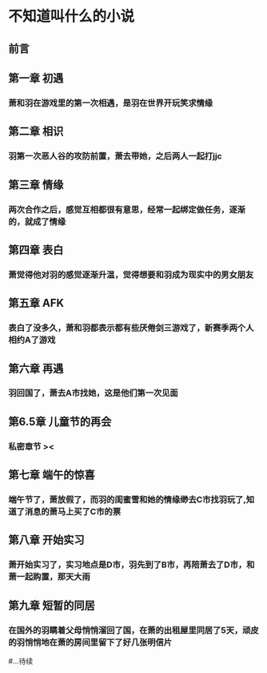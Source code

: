 # 不知道叫什么的小说
## 前言
## 第一章 初遇
### 萧和羽在游戏里的第一次相遇，是羽在世界开玩笑求情缘
## 第二章 相识
### 羽第一次恶人谷的攻防前置，萧去带她，之后两人一起打jjc
## 第三章 情缘
### 两次合作之后，感觉互相都很有意思，经常一起绑定做任务，逐渐的，就成了情缘
## 第四章 表白
### 萧觉得他对羽的感觉逐渐升温，觉得想要和羽成为现实中的男女朋友
## 第五章 AFK
### 表白了没多久，萧和羽都表示都有些厌倦剑三游戏了，新赛季两个人相约A了游戏
## 第六章 再遇
### 羽回国了，萧去A市找她，这是他们第一次见面
## 第6.5章 儿童节的再会
### 私密章节 ><
## 第七章 端午的惊喜
### 端午节了，萧放假了，而羽的闺蜜雪和她的情缘缈去C市找羽玩了,知道了消息的萧马上买了C市的票
## 第八章 开始实习
### 萧开始实习了，实习地点是D市，羽先到了B市，再陪萧去了D市，和萧一起购置，那天大雨
## 第九章 短暂的同居
### 在国外的羽瞒着父母悄悄溜回了国，在萧的出租屋里同居了5天，顽皮的羽悄悄地在萧的房间里留下了好几张明信片

#...待续

